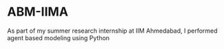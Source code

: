 # ABM-IIMA

As part of my summer research internship at IIM Ahmedabad, I performed agent based modeling using Python


